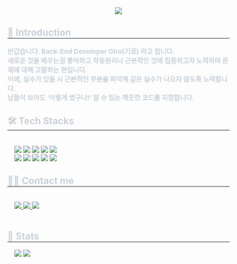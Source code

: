 <div align= "center">
    <img src="https://capsule-render.vercel.app/api?type=soft&color=gradient&height=120&text=Back-End%20Developer%20Giro&animation=&fontColor=ffffff&fontSize=60" />
</div>
<div style="text-align: left;">
    <h2 style="border-bottom: 1px solid #21262d; color: #c9d1d9;"> 🙌 Introduction </h2>
    <div style="font-weight: 700; font-size: 15px; text-align: left; color: #c9d1d9;">
        반갑습니다. Back-End Developer Giro(기로) 라고 합니다.
        <br>
        새로운 것을 배우는걸 좋아하고 작동원리나 근본적인 것에 집중하고자 노력하며 문제에 대해 고찰하는 편입니다.
        <br>
        이에, 실수가 있을 시 근본적인 부분을 파악해 같은 실수가 나오지 않도록 노력합니다.
        <br>
        남들이 보아도 ‘이렇게 썼구나!’ 알 수 있는 깨끗한 코드를 지향합니다.
        <br>
    </div>
</div>
<div style="text-align: left;">
    <h2 style="border-bottom: 1px solid #21262d; color: #c9d1d9;"> 🛠️ Tech Stacks </h2> <br>
    <div style="margin-left: 1rem; text-align: left; text-align: left;">
        <img src="https://img.shields.io/badge/jQuery-0769AD?style=for-the-badge&logo=jQuery&logoColor=white">
        <img src="https://img.shields.io/badge/Java-007396?style=for-the-badge&logo=Java&logoColor=white">
        <img src="https://img.shields.io/badge/Javascript-F7DF1E?style=for-the-badge&logo=Javascript&logoColor=white">
        <img src="https://img.shields.io/badge/MySQL-4479A1?style=for-the-badge&logo=MySQL&logoColor=white">
        <img src="https://img.shields.io/badge/Node.js-339933?style=for-the-badge&logo=Node.js&logoColor=white">
        <br>
        <img src="https://img.shields.io/badge/Prisma-2D3748?style=for-the-badge&logo=Prisma&logoColor=white">
        <img src="https://img.shields.io/badge/Spring Boot-6DB33F?style=for-the-badge&logo=Spring Boot&logoColor=white">
        <img src="https://img.shields.io/badge/Git-F05032?style=for-the-badge&logo=Git&logoColor=white">
        <img src="https://img.shields.io/badge/Github-181717?style=for-the-badge&logo=Github&logoColor=white">
        <img src="https://img.shields.io/badge/Slack-4A154B?style=for-the-badge&logo=Slack&logoColor=white">
        <br>
    </div>
</div>
<div style="text-align: left;">
    <h2 style="border-bottom: 1px solid #21262d; color: #c9d1d9;"> 🧑‍💻 Contact me </h2> <br>
    <div style="margin-left: 1rem; text-align: left; text-align: left;">
        <a href=https://www.instagram.com/yo_torry/>
            <img src="https://img.shields.io/badge/Instagram-E4405F?style=for-the-badge&logo=Instagram&logoColor=white&link=">
        </a>
        <a href=https://cut-noodle-a22.notion.site/c3eaac9bfe814522a610956d492e6eb1?pvs=4>
            <img src="https://img.shields.io/badge/Notion-000000?style=for-the-badge&logo=Notion&logoColor=white&link=">
        </a>
        <a href=mailto:hellowin1230@gmail.com> <img src="https://img.shields.io/badge/Gmail-EA4335?style=for-the-badge&logo=Gmail&logoColor=white&link=mailto:"> </a>
    </div>
    <br>
    <div style="text-align: left;">  </div>
</div>
<div style="text-align: left;">
    <h2 style="border-bottom: 1px solid #21262d; color: #c9d1d9;"> 🏅 Stats </h2>
    <div style="margin-left: 1rem; text-align: left;">
        <img src="https://github-readme-stats.vercel.app/api/top-langs/?username=Giro1230&theme=transparent&exclude_repo=Computer-Science-Engineering&layout=compact&langs_count=10"/>
        <img src="https://github-readme-stats.vercel.app/api?username=Giro1230&show_icons=true&theme=transparent&hide="/>
    </div>
</div>
